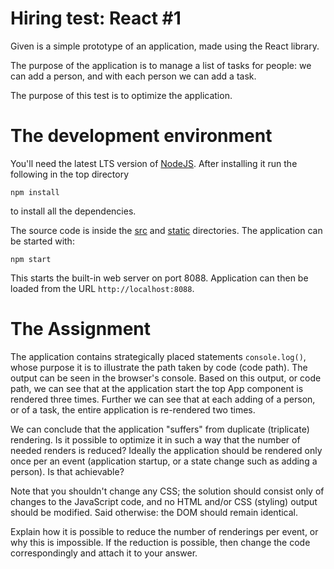 # Hiring test: React #1
Given is a simple prototype of an application, made using the React library.

The purpose of the application is to manage a list of tasks for people:
we can add a person, and with each person we can add a task.

The purpose of this test is to optimize the application.

# The development environment
You'll need the latest LTS version of [NodeJS](https://nodejs.org/). After
installing it run the following in the top directory
```shell
npm install
```
to install all the dependencies.

The source code is inside the [src](src) and [static](static) directories.
The application can be started with:
```shell
npm start
```
This starts the built-in web server on port 8088. Application can then be
loaded from the URL `http://localhost:8088`.

# The Assignment
The application contains strategically placed statements `console.log()`, whose
purpose it is to illustrate the path taken by code (code path). The output can
be seen in the browser's console. Based on this output, or code path, we can see
that at the application start the top App component is rendered three times. Further
we can see that at each adding of a person, or of a task, the entire application
is re-rendered two times.

We can conclude that the application "suffers" from duplicate (triplicate)
rendering. Is it possible to optimize it in such a way that the number of
needed renders is reduced? Ideally the application should be rendered only
once per an event (application startup, or a state change such as adding a
person). Is that achievable?

Note that you shouldn't change any CSS; the solution should consist only of
changes to the JavaScript code, and no HTML and/or CSS (styling) output should
be modified. Said otherwise: the DOM should remain identical.

Explain how it is possible to reduce the number of renderings per event, or
why this is impossible. If the reduction is possible, then change the code
correspondingly and attach it to your answer.

